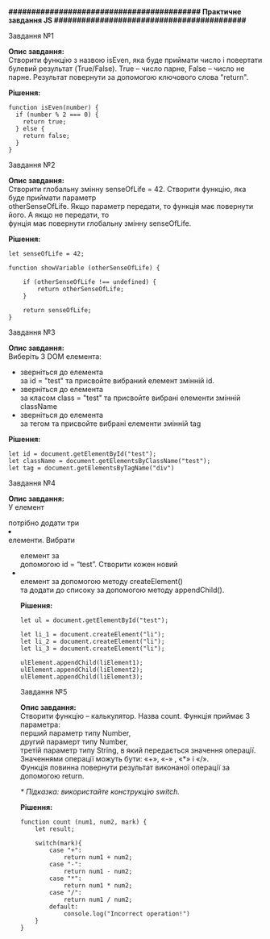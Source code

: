 <b>########################################## Практичне завдання JS ##########################################</b>


Завдання №1

<b>Опис завдання:</b><br>
Створити функцію з назвою isEven, яка буде приймати число і повертати булевий результат
(True/False). True – число парне, False – число не парне. Результат повернути за допомогою
ключового слова "return".

<b>Рішення:</b>
```JS
function isEven(number) {
  if (number % 2 === 0) {
    return true;
  } else {
    return false;
  }
}
```


Завдання №2

<b>Опис завдання:</b><br>
Створити глобальну змінну senseOfLife = 42. Створити функцію, яка буде приймати параметр<br>
otherSenseOfLife. Якщо параметр передати, то функція має повернути його. А якщо не передати, то<br>
фунція має повернути глобальну змінну senseOfLife.

<b>Рішення:</b>
```JS
let senseOfLife = 42;

function showVariable (otherSenseOfLife) {

    if (otherSenseOfLife !== undefined) {
        return otherSenseOfLife;
    }

    return senseOfLife;
}
```


Завдання №3

<b>Опис завдання:</b><br>
Виберіть 3 DOM елемента:<br>
- зверніться до елемента <div id="test"></div> за id = "test" та присвойте вибраний елемент змінній id.<br>
- зверніться до елемента <div class ="test"></div> за класом class = "test" та присвойте вибрані елементи змінній className<br>
- зверніться до елемента <div></div> за тегом та присвойте вибрані елементи змінній tag

<b>Рішення:</b>
```JS
let id = document.getElementById("test");
let className = document.getElementsByClassName("test");
let tag = document.getElementsByTagName("div")
```


Завдання №4

<b>Опис завдання:</b><br>
У елемент <ul id="test"></ul> потрібно додати три <li></li> елементи. Вибрати <ul> елемент за<br>
допомогою id = “test”. Створити кожен новий <li></li> елемент за допомогою методу createElement()<br>
та додати до списоку за допомогою методу appendChild().

<b>Рішення:</b>
```JS
let ul = document.getElementById("test");

let li_1 = document.createElement("li");
let li_2 = document.createElement("li");
let li_3 = document.createElement("li");

ulElement.appendChild(liElement1);
ulElement.appendChild(liElement2);
ulElement.appendChild(liElement3);
```


Завдання №5

<b>Опис завдання:</b><br>
Створити функцію – калькулятор. Назва count. Функція приймає 3 параметра:<br>
перший параметр типу Number,<br>
другий парамерт типу Number,<br>
третій параметр типу String, в який передається значення операції.<br>
Значеннями операції можуть бути: «+», «-» , «*» і «/».<br>
Функція повинна повернути результат виконаної операції за допомогою return.

<i>* Підказка: використайте конструкцію switch.</i>

<b>Рішення:</b>
```JS
function count (num1, num2, mark) {
    let result;
    
    switch(mark){
        case "+":
            return num1 + num2;
        case "-":
            return num1 - num2;
        case "*":
            return num1 * num2;
        case "/":
            return num1 / num2;
        default:
            console.log("Incorrect operation!")
    }
}
```